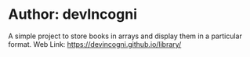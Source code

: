 # Author: devIncogni

A simple project to store books in arrays and display them in a particular format.
Web Link: https://devincogni.github.io/library/
